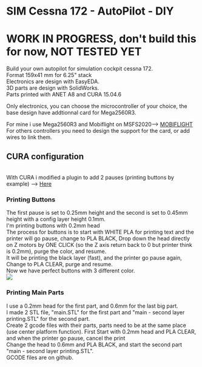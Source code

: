 <H1>SIM Cessna 172 - AutoPilot - DIY</H1>

<H1>WORK IN PROGRESS, don't build this for now, NOT TESTED YET</H1>

Build your own autopilot for simulation cockpit cessna 172.<BR />
Format 159x41 mm for 6.25" stack<BR />
Electronics are design with EasyEDA.<BR />
3D parts are design with SolidWorks.<BR />
Parts printed with ANET A8 and CURA 15.04.6

Only electronics, you can choose the microcontroller of your choice, the base design have addtionnal card for Mega2560R3.

For mine i use Mega2560R3 and Mobiflight on MSFS2020--> <a href='https://www.mobiflight.com/en/index.html'>MOBIFLIGHT</a><BR />
For others controllers you need to design the support for the card, or add wires to link them.

<H2>CURA configuration</H2><BR />
With CURA i modified a plugin to add 2 pauses (printing buttons by example) --> <a href='https://github.com/kkr0kk/c172-autopilot/blob/main/Gcode/pauseAtZ.py'>Here</a><BR />
<H3>Printing Buttons</H3>
The first pause is set to 0.25mm height and the second is set to 0.45mm height with a config layer height 0.1mm.<BR />
I'm printing buttons with 0.2mm head<BR />
The process for buttons is to start with WHITE PLA for printing text and the printer will go pause, change to PLA BLACK, Drop down the head directly on Z motors by ONE CLICK (so the Z axis return back to 0 but printer think is 0.2mm), purge the color, and resume.<BR />
It will be printing the black layer (fast), and the printer go pause again, Change to PLA CLEAR, purge and resume.<BR />
Now we have perfect buttons with 3 different color.<BR />
<img src='https://github.com/kkr0kk/c172-autopilot/blob/main/images/buttons.png?raw=true'></img>
<H3>Printing Main Parts</H3>
I use a 0.2mm head for the first part, and 0.6mm for the last big part.<BR />
I made 2 STL file, "main.STL" for the first part and "main - second layer printing.STL" for the second part.<BR />
Create 2 gcode files with their parts, parts need to be at the same place (use center platform function).
First Start with 0.2mm head and PLA CLEAR, and when the printer go pause, cancel the print<BR />
Change the head to 0.6mm and PLA BLACK, and start the second part "main - second layer printing.STL".<BR />
GCODE files are on github.<BR />

